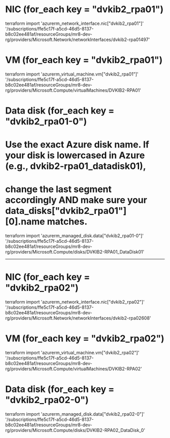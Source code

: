 # NIC (for_each key = "dvkib2_rpa01")
terraform import 'azurerm_network_interface.nic["dvkib2_rpa01"]' \
'/subscriptions/ffe5c17f-a5cd-46d5-8137-b8c02ee481af/resourceGroups/mr8-dev-rg/providers/Microsoft.Network/networkInterfaces/dvkib2-rpa01497'

# VM (for_each key = "dvkib2_rpa01")
terraform import 'azurerm_virtual_machine.vm["dvkib2_rpa01"]' \
'/subscriptions/ffe5c17f-a5cd-46d5-8137-b8c02ee481af/resourceGroups/mr8-dev-rg/providers/Microsoft.Compute/virtualMachines/DVKIB2-RPA01'

# Data disk (for_each key = "dvkib2_rpa01-0")
# Use the exact Azure disk name. If your disk is lowercased in Azure (e.g., dvkib2-rpa01_datadisk01),
# change the last segment accordingly AND make sure your data_disks["dvkib2_rpa01"][0].name matches.
terraform import 'azurerm_managed_disk.data["dvkib2_rpa01-0"]' \
'/subscriptions/ffe5c17f-a5cd-46d5-8137-b8c02ee481af/resourceGroups/mr8-dev-rg/providers/Microsoft.Compute/disks/DVKIB2-RPA01_DataDisk01'



--------------------------


# NIC (for_each key = "dvkib2_rpa02")
terraform import 'azurerm_network_interface.nic["dvkib2_rpa02"]' \
'/subscriptions/ffe5c17f-a5cd-46d5-8137-b8c02ee481af/resourceGroups/mr8-dev-rg/providers/Microsoft.Network/networkInterfaces/dvkib2-rpa02608'

# VM (for_each key = "dvkib2_rpa02")
terraform import 'azurerm_virtual_machine.vm["dvkib2_rpa02"]' \
'/subscriptions/ffe5c17f-a5cd-46d5-8137-b8c02ee481af/resourceGroups/mr8-dev-rg/providers/Microsoft.Compute/virtualMachines/DVKIB2-RPA02'

# Data disk (for_each key = "dvkib2_rpa02-0")
terraform import 'azurerm_managed_disk.data["dvkib2_rpa02-0"]' \
'/subscriptions/ffe5c17f-a5cd-46d5-8137-b8c02ee481af/resourceGroups/mr8-dev-rg/providers/Microsoft.Compute/disks/DVKIB2-RPA02_DataDisk_0'

